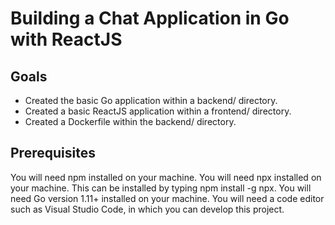 # Building a Chat Application in Go with ReactJS

## Goals

- Created the basic Go application within a backend/ directory.
- Created a basic ReactJS application within a frontend/ directory.
- Created a Dockerfile within the backend/ directory.
  
## Prerequisites

You will need npm installed on your machine.
You will need npx installed on your machine. This can be installed by typing npm install -g npx.
You will need Go version 1.11+ installed on your machine.
You will need a code editor such as Visual Studio Code, in which you can develop this project.

